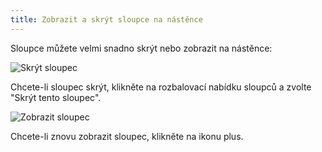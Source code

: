 ```yaml
---
title: Zobrazit a skrýt sloupce na nástěnce
---
```


Sloupce můžete velmi snadno skrýt nebo zobrazit na nástěnce:

![Skrýt sloupec](/images/v1/hide-column.png)

Chcete-li sloupec skrýt, klikněte na rozbalovací nabídku sloupců a zvolte "Skrýt tento sloupec".

![Zobrazit sloupec](/images/v1/show-column.png)

Chcete-li znovu zobrazit sloupec, klikněte na ikonu plus.
